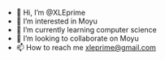 - 👋 Hi, I’m @XLEprime
- 👀 I’m interested in Moyu
- 🌱 I’m currently learning computer science
- 💞️ I’m looking to collaborate on Moyu
- 📫 How to reach me xleprime@gmail.com

<!---
XLEprime/XLEprime is a ✨ special ✨ repository because its `README.md` (this file) appears on your GitHub profile.
You can click the Preview link to take a look at your changes.
--->
